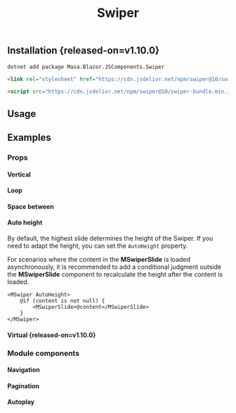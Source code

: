 ﻿---
title: Swiper
desc: "A mobile touch slider component base on [Swiper](https://github.com/nolimits4web/swiper)."
tag: "JS Proxy"
related:
  - /blazor/components/carousels
  - /blazor/components/windows
  - /blazor/components/slide-groups
---

## Installation {released-on=v1.10.0}

```shell
dotnet add package Masa.Blazor.JSComponents.Swiper
```

```html
<link rel="stylesheet" href="https://cdn.jsdelivr.net/npm/swiper@10/swiper-bundle.min.css"/>
```

```html
<script src="https://cdn.jsdelivr.net/npm/swiper@10/swiper-bundle.min.js"></script>
```

## Usage

<masa-example file="Examples.mobiles.swiper.Default"></masa-example>

## Examples

### Props

#### Vertical

<masa-example file="Examples.mobiles.swiper.Vertical"></masa-example>

#### Loop

<masa-example file="Examples.mobiles.swiper.Loop"></masa-example>

#### Space between

<masa-example file="Examples.mobiles.swiper.SpaceBetween"></masa-example>

#### Auto height

By default, the highest slide determines the height of the Swiper.
If you need to adapt the height, you can set the `AutoHeight` property.

For scenarios where the content in the **MSwiperSlide** is loaded asynchronously, 
it is recommended to add a conditional judgment outside the **MSwiperSlide** component
to recalculate the height after the content is loaded.

```razor
<MSwiper AutoHeight>
    @if (content is not null) {
        <MSwiperSlide>@content</MSwiperSlide>
    } 
</MSwiper>
```

<masa-example file="Examples.mobiles.swiper.AutoHeight"></masa-example>

#### Virtual {released-on=v1.10.0}

<app-alert type="warning" content="Currently, incremental updates to the list are not supported."></app-alert>

<masa-example file="Examples.mobiles.swiper.Virtual"></masa-example>

### Module components

#### Navigation

<masa-example file="Examples.mobiles.swiper.Navigation"></masa-example>

#### Pagination

<masa-example file="Examples.mobiles.swiper.Pagination"></masa-example>

#### Autoplay

<masa-example file="Examples.mobiles.swiper.Autoplay"></masa-example>
